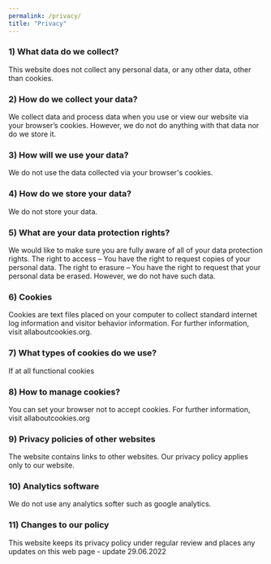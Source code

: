 ```yaml
---
permalink: /privacy/
title: "Privacy"
---
```

    
### 1) What data do we collect?
This website does not collect any personal data, or any other data, other than cookies.

### 2) How do we collect your data?
We collect data and process data when you use or view our website via your browser’s cookies.
However, we do not do anything with that data nor do we store it.

### 3) How will we use your data?
We do not use the data collected via your browser's cookies.

### 4) How do we store your data?
We do not store your data.

### 5) What are your data protection rights?
We would like to make sure you are fully aware of all of your data protection rights.
The right to access – You have the right to request copies of your personal data. 
The right to erasure – You have the right to request that your personal data be erased.
However, we do not have such data. 

### 6) Cookies
Cookies are text files placed on your computer to collect standard internet log information and visitor behavior information. For further information, visit allaboutcookies.org.

### 7) What types of cookies do we use?
If at all functional cookies

### 8) How to manage cookies?
You can set your browser not to accept cookies. For further information, visit allaboutcookies.org

### 9) Privacy policies of other websites
The website contains links to other websites. Our privacy policy applies only to our website.

### 10) Analytics software
We do not use any analytics softer such as google analytics. 

### 11) Changes to our policy
This website keeps its privacy policy under regular review and places any updates on this web page - update 29.06.2022
